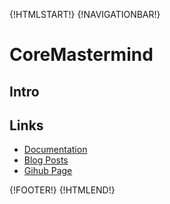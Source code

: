 {!HTMLSTART!}
{!NAVIGATIONBAR!}

# CoreMastermind

## Intro 

## Links

* [Documentation](./doxygen/index.html)
* [Blog Posts](./posts/)
* [Gihub Page](https://www.github.com/AmazingCow-Game-Core/CoreMastermind/)


{!FOOTER!}
{!HTMLEND!}
